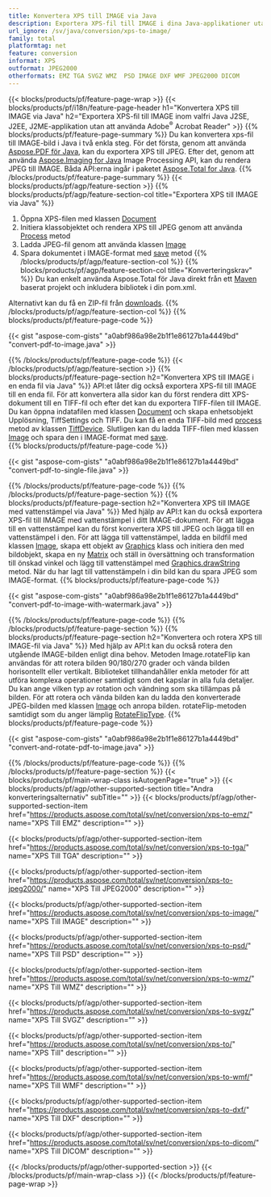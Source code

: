 ```yaml
---
title: Konvertera XPS till IMAGE via Java
description: Exportera XPS-fil till IMAGE i dina Java-applikationer utan att använda någon tredjepartsapplikation
url_ignore: /sv/java/conversion/xps-to-image/
family: total
platformtag: net
feature: conversion
informat: XPS
outformat: JPEG2000
otherformats: EMZ TGA SVGZ WMZ  PSD IMAGE DXF WMF JPEG2000 DICOM
---
```

{{< blocks/products/pf/feature-page-wrap >}}
{{< blocks/products/pf/i18n/feature-page-header h1="Konvertera XPS till IMAGE via Java" h2="Exportera XPS-fil till IMAGE inom valfri Java J2SE, J2EE, J2ME-applikation utan att använda Adobe<sup>&reg;</sup> Acrobat Reader" >}}
{{% blocks/products/pf/feature-page-summary %}}
Du kan konvertera xps-fil till IMAGE-bild i Java i två enkla steg. För det första, genom att använda [Aspose.PDF för Java](https://products.aspose.com/pdf/java/), kan du exportera XPS till JPEG. Efter det, genom att använda [Aspose.Imaging for Java](https://products.aspose.com/imaging/java/) Image Processing API, kan du rendera JPEG till IMAGE. Båda API:erna ingår i paketet [Aspose.Total for Java](https://products.aspose.com/total/java/).
{{% /blocks/products/pf/feature-page-summary  %}}
{{< blocks/products/pf/agp/feature-section >}}
{{% blocks/products/pf/agp/feature-section-col title="Exportera XPS till IMAGE via Java" %}}
1. Öppna XPS-filen med klassen [Document](https://reference.aspose.com/pdf/java/com.aspose.pdf/Document)
2. Initiera klassobjektet och rendera XPS till JPEG genom att använda [Process](https://reference.aspose.com/pdf/java/com.aspose.pdf.devices/JpegDevice#process-com.aspose.pdf.Page-java.io.OutputStream-) metod
3. Ladda JPEG-fil genom att använda klassen [Image](https://reference.aspose.com/imaging/java/com.aspose.imaging/Image)
4. Spara dokumentet i IMAGE-format med [save](https://reference.aspose.com/imaging/java/com.aspose.imaging/Image#save-java.lang.String-com.aspose.imaging.ImageOptionsBase-) metod
{{% /blocks/products/pf/agp/feature-section-col %}}
{{% blocks/products/pf/agp/feature-section-col title="Konverteringskrav" %}}
Du kan enkelt använda Aspose.Total för Java direkt från ett [Maven](https://repository.aspose.com/webapp/#/artifacts/browse/tree/General/repo/com/aspose/aspose-total) baserat projekt och inkludera bibliotek i din pom.xml.

Alternativt kan du få en ZIP-fil från [downloads](https://downloads.aspose.com/total/java).
{{% /blocks/products/pf/agp/feature-section-col %}}
{{% blocks/products/pf/feature-page-code %}}

{{< gist "aspose-com-gists" "a0abf986a98e2b1f1e86127b1a4449bd" "convert-pdf-to-image.java" >}}


{{% /blocks/products/pf/feature-page-code %}}
{{< /blocks/products/pf/agp/feature-section >}}
{{% blocks/products/pf/feature-page-section  h2="Konvertera XPS till IMAGE i en enda fil via Java" %}}
API:et låter dig också exportera XPS-fil till IMAGE till en enda fil. För att konvertera alla sidor kan du först rendera ditt XPS-dokument till en TIFF-fil och efter det kan du exportera TIFF-filen till IMAGE. Du kan öppna indatafilen med klassen [Document](https://reference.aspose.com/pdf/java/com.aspose.pdf/Document) och skapa enhetsobjekt Upplösning, TiffSettings och TIFF. Du kan få en enda TIFF-bild med [process](https://reference.aspose.com/pdf/java/com.aspose.pdf.devices/TiffDevice#process-com.aspose.pdf.IDocument-int-int-java.io.OutputStream-) metod av klassen [TiffDevice](https://reference.aspose.com/pdf/java/com.aspose.pdf.devices/TiffDevice). Slutligen kan du ladda TIFF-filen med klassen [Image](https://reference.aspose.com/imaging/java/com.aspose.imaging/Image) och spara den i IMAGE-format med [save](https://reference.aspose.com/imaging/java/com.aspose.imaging/Image#save-java.lang.String-com.aspose.imaging.ImageOptionsBase-).  
{{% blocks/products/pf/feature-page-code %}}

{{< gist "aspose-com-gists" "a0abf986a98e2b1f1e86127b1a4449bd" "convert-pdf-to-single-file.java" >}}

{{% /blocks/products/pf/feature-page-code  %}}
{{% /blocks/products/pf/feature-page-section %}}
{{% blocks/products/pf/feature-page-section  h2="Konvertera XPS till IMAGE med vattenstämpel via Java" %}}
Med hjälp av API:t kan du också exportera XPS-fil till IMAGE med vattenstämpel i ditt IMAGE-dokument. För att lägga till en vattenstämpel kan du först konvertera XPS till JPEG och lägga till en vattenstämpel i den. För att lägga till vattenstämpel, ladda en bildfil med klassen [Image](https://reference.aspose.com/imaging/java/com.aspose.imaging/Image), skapa ett objekt av [Graphics](https://reference.aspose.com/imaging/java/com.aspose.imaging/Graphics) klass och initiera den med bildobjekt, skapa en ny [Matrix](https://reference.aspose.com/imaging/java/com.aspose.imaging/Matrix) och ställ in översättning och transformation till önskad vinkel och lägg till vattenstämpel med [Graphics.drawString](https://reference.aspose.com/imaging/java/com.aspose.imaging/Graphics#drawString-java.lang.String-com.aspose.imaging.Font-com.aspose.imaging.Brush-float-float-) metod. När du har lagt till vattenstämpeln i din bild kan du spara JPEG som IMAGE-format. 
{{% blocks/products/pf/feature-page-code %}}

{{< gist "aspose-com-gists" "a0abf986a98e2b1f1e86127b1a4449bd" "convert-pdf-to-image-with-watermark.java" >}}

{{% /blocks/products/pf/feature-page-code  %}}
{{% /blocks/products/pf/feature-page-section %}}
{{% blocks/products/pf/feature-page-section  h2="Konvertera och rotera XPS till IMAGE-fil via Java" %}}
Med hjälp av API:t kan du också rotera den utgående IMAGE-bilden enligt dina behov. Metoden Image.rotateFlip kan användas för att rotera bilden 90/180/270 grader och vända bilden horisontellt eller vertikalt. Biblioteket tillhandahåller enkla metoder för att utföra komplexa operationer samtidigt som det kapslar in alla fula detaljer. Du kan ange vilken typ av rotation och vändning som ska tillämpas på bilden. För att rotera och vända bilden kan du ladda den konverterade JPEG-bilden med klassen [Image](https://reference.aspose.com/imaging/java/com.aspose.imaging/Image) och anropa bilden. rotateFlip-metoden samtidigt som du anger lämplig [RotateFlipType](https://reference.aspose.com/imaging/java/com.aspose.imaging/RotateFlipType). 
{{% blocks/products/pf/feature-page-code %}}

{{< gist "aspose-com-gists" "a0abf986a98e2b1f1e86127b1a4449bd" "convert-and-rotate-pdf-to-image.java" >}}

{{% /blocks/products/pf/feature-page-code  %}}
{{% /blocks/products/pf/feature-page-section %}}
{{< blocks/products/pf/main-wrap-class isAutogenPage="true" >}}
{{< blocks/products/pf/agp/other-supported-section title="Andra konverteringsalternativ" subTitle="" >}}
{{< blocks/products/pf/agp/other-supported-section-item href="https://products.aspose.com/total/sv/net/conversion/xps-to-emz/" name="XPS Till EMZ" description="" >}}

{{< blocks/products/pf/agp/other-supported-section-item href="https://products.aspose.com/total/sv/net/conversion/xps-to-tga/" name="XPS Till TGA" description="" >}}

{{< blocks/products/pf/agp/other-supported-section-item href="https://products.aspose.com/total/sv/net/conversion/xps-to-jpeg2000/" name="XPS Till JPEG2000" description="" >}}

{{< blocks/products/pf/agp/other-supported-section-item href="https://products.aspose.com/total/sv/net/conversion/xps-to-image/" name="XPS Till IMAGE" description="" >}}

{{< blocks/products/pf/agp/other-supported-section-item href="https://products.aspose.com/total/sv/net/conversion/xps-to-psd/" name="XPS Till PSD" description="" >}}

{{< blocks/products/pf/agp/other-supported-section-item href="https://products.aspose.com/total/sv/net/conversion/xps-to-wmz/" name="XPS Till WMZ" description="" >}}

{{< blocks/products/pf/agp/other-supported-section-item href="https://products.aspose.com/total/sv/net/conversion/xps-to-svgz/" name="XPS Till SVGZ" description="" >}}

{{< blocks/products/pf/agp/other-supported-section-item href="https://products.aspose.com/total/sv/net/conversion/xps-to/" name="XPS Till" description="" >}}

{{< blocks/products/pf/agp/other-supported-section-item href="https://products.aspose.com/total/sv/net/conversion/xps-to-wmf/" name="XPS Till WMF" description="" >}}

{{< blocks/products/pf/agp/other-supported-section-item href="https://products.aspose.com/total/sv/net/conversion/xps-to-dxf/" name="XPS Till DXF" description="" >}}

{{< blocks/products/pf/agp/other-supported-section-item href="https://products.aspose.com/total/sv/net/conversion/xps-to-dicom/" name="XPS Till DICOM" description="" >}}


{{< /blocks/products/pf/agp/other-supported-section >}}
{{< /blocks/products/pf/main-wrap-class >}}
{{< /blocks/products/pf/feature-page-wrap >}}